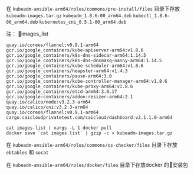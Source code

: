 
在 `kubeadm-ansible-arm64/roles/commons/pre-install/files` 目录下存放 `kubeadm-images.tar.gz` `kubeadm_1.8.6-00_arm64.deb` `kubectl_1.8.6-00_arm64.deb` `kubernetes_cni_0.5.1-00_arm64.deb` 

注：
images_list
```
quay.io/coreos/flannel:v0.9.1-arm64
gcr.io/google_containers/kube-apiserver-arm64:v1.8.6
gcr.io/google_containers/k8s-dns-sidecar-arm64:1.14.5
gcr.io/google_containers/k8s-dns-dnsmasq-nanny-arm64:1.14.5
gcr.io/google_containers/kube-scheduler-arm64:v1.8.6
gcr.io/google_containers/heapster-arm64:v1.4.3
gcr.io/google_containers/pause-arm64:3.0
gcr.io/google_containers/kube-controller-manager-arm64:v1.8.6
gcr.io/google_containers/kube-proxy-arm64:v1.8.6
gcr.io/google_containers/etcd-arm64:3.0.17
gcr.io/google-containers/addon-resizer-arm64:2.1
quay.io/calico/node:v3.2.3-arm64
quay.io/calico/cni:v3.2.3-arm64
quay.io/coreos/flannel:v0.9.1-arm64
cargo.caicloudprivatetest.com/caicloud/dashboard:v2.1.1.0-arm64

```

```
cat images.list | xargs -L 1 docker pull 
docker save `cat images.list` | gzip -c > kubeadm-images.tar.gz
```
 
在 `kubeadm-ansible-arm64/roles/commons/os-checker/files` 目录下存放 `ebtables` 和 `socat` 

在 `kubeadm-ansible-arm64/roles/docker/files` 目录下存放docker 的安装包

